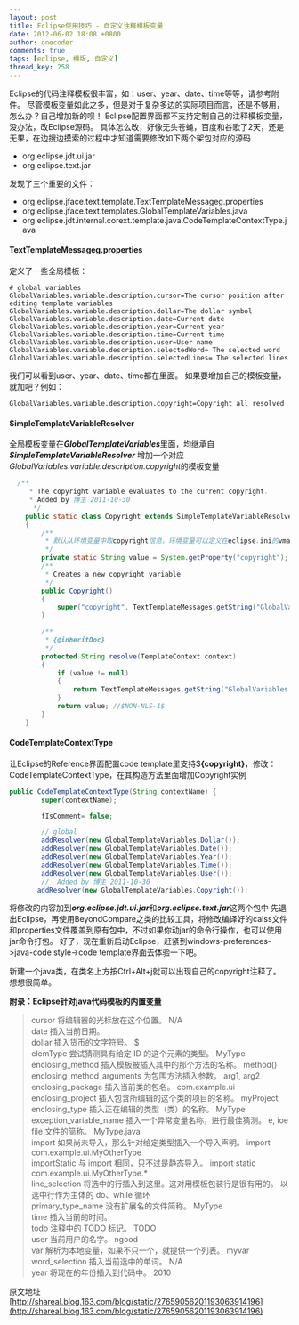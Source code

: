 ```yaml
---
layout: post
title: Eclipse使用技巧 - 自定义注释模板变量
date: 2012-06-02 18:08 +0800
author: onecoder
comments: true
tags: [eclipse, 模版, 自定义]
thread_key: 258
---
```

Eclipse的代码注释模板很丰富，如：user、year、date、time等等，请参考附件。 尽管模板变量如此之多，但是对于复杂多边的实际项目而言，还是不够用，怎么办？自己增加新的呗！ Eclipse配置界面都不支持定制自己的注释模板变量，没办法，改Eclipse源码。 具体怎么改，好像无头苍蝇，百度和谷歌了2天，还是无果，在边搜边摸索的过程中才知道需要修改如下两个架包对应的源码

* org.eclipse.jdt.ui.jar 
* org.eclipse.text.jar 

发现了三个重要的文件： 

* org.eclipse.jface.text.template.TextTemplateMessageg.properties
*  org.eclipse.jface.text.templates.GlobalTemplateVariables.java 
* org.eclipse.jdt.internal.corext.template.java.CodeTemplateContextType.java

#### TextTemplateMessageg.properties

定义了一些全局模板：

```properties
# global variables
GlobalVariables.variable.description.cursor=The cursor position after editing template variables
GlobalVariables.variable.description.dollar=The dollar symbol
GlobalVariables.variable.description.date=Current date
GlobalVariables.variable.description.year=Current year
GlobalVariables.variable.description.time=Current time
GlobalVariables.variable.description.user=User name
GlobalVariables.variable.description.selectedWord= The selected word
GlobalVariables.variable.description.selectedLines= The selected lines
```

我们可以看到user、year、date、time都在里面。 如果要增加自己的模板变量，就加吧？例如： 

```properties
GlobalVariables.variable.description.copyright=Copyright all resolved
```

#### SimpleTemplateVariableResolver

全局模板变量在***GlobalTemplateVariables***里面，均继承自***SimpleTemplateVariableResolver*** 增加一个对应*GlobalVariables.variable.description.copyright*的模板变量

```java
  /**
     * The copyright variable evaluates to the current copyright.
     * Added by 博主 2011-10-30
      */
    public static class Copyright extends SimpleTemplateVariableResolver
    {
        /**
         * 默认从环境变量中取copyright信息，环境变量可以定义在eclipse.ini的vmargs下面
         */
        private static String value = System.getProperty("copyright");
        /**
         * Creates a new copyright variable
         */
        public Copyright()
        {
            super("copyright", TextTemplateMessages.getString("GlobalVariables.variable.description.copyright")); //$NON-NLS-1$ //$NON-NLS-2$
        }

        /**
         * {@inheritDoc}
         */
        protected String resolve(TemplateContext context)
        {
            if (value != null)
            {
                return TextTemplateMessages.getString("GlobalVariables.variable.description.copyright");
            }
            return value; //$NON-NLS-1$
        }
    }
```

#### CodeTemplateContextType

让Eclipse的Reference界面配置code template里支持$**{copyright}**，修改：CodeTemplateContextType，在其构造方法里面增加Copyright实例

```java
public CodeTemplateContextType(String contextName) {
        super(contextName);

        fIsComment= false;

        // global
        addResolver(new GlobalTemplateVariables.Dollar());
        addResolver(new GlobalTemplateVariables.Date());
        addResolver(new GlobalTemplateVariables.Year());
        addResolver(new GlobalTemplateVariables.Time());
        addResolver(new GlobalTemplateVariables.User());
        //  Added by 博主 2011-10-30
       addResolver(new GlobalTemplateVariables.Copyright());
```

将修改的内容加到***org.eclipse.jdt.ui.jar***和***org.eclipse.text.jar***这两个包中 先退出Eclipse，再使用BeyondCompare之类的比较工具，将修改编译好的calss文件和properties文件覆盖到原有包中，不过如果你动jar的命令行操作，也可以使用jar命令打包。 好了，现在重新启动Eclipse，赶紧到windows-preferences->java-code style->code template界面去体验一下吧。

新建一个java类，在类名上方按Ctrl+Alt+j就可以出现自己的copyright注释了。 想想很简单。

**附录：Eclipse针对java代码模板的内置变量**

> cursor 将编辑器的光标放在这个位置。 N/A  <br />
> date 插入当前日期。 <br />
> dollar 插入货币的文字符号。 $  <br />
> elemType 尝试猜测具有给定 ID 的这个元素的类型。 MyType  <br />
> enclosing_method 插入模板被插入其中的那个方法的名称。 method()  <br />
> enclosing_method_arguments 为包围方法插入参数。 arg1, arg2  <br />
> enclosing_package 插入当前类的包名。 com.example.ui  <br />
> enclosing_project 插入包含所编辑的这个类的项目的名称。 myProject  <br />
> enclosing_type 插入正在编辑的类型（类）的名称。 MyType  <br />
> exception_variable_name 插入一个异常变量名称，进行最佳猜测。 e, ioe  <br />
> file 文件的简称。 MyType.java  <br />
> import 如果尚未导入，那么针对给定类型插入一个导入声明。 import com.example.ui.MyOtherType  <br />
> importStatic 与 import 相同，只不过是静态导入。 import static com.example.ui.MyOtherType.*  <br />
> line_selection 将选中的行插入到这里。这对用模板包装行是很有用的。 以选中行作为主体的 do、while 循环  <br />
> primary_type_name 没有扩展名的文件简称。 MyType  <br />
> time 插入当前的时间。  <br />
> todo 注释中的 TODO 标记。 TODO  <br />
> user 当前用户的名字。 ngood  <br />
> var 解析为本地变量，如果不只一个，就提供一个列表。 myvar  <br />
> word_selection 插入当前选中的单词。 N/A  <br />
> year 将现在的年份插入到代码中。 2010  <br />

原文地址<br/>
[http://shareal.blog.163.com/blog/static/27659056201193063914196](http://shareal.blog.163.com/blog/static/27659056201193063914196)